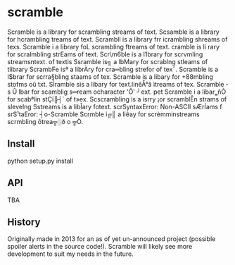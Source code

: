 scramble
========

Scramble is a library for scrambling streams of text.
Scsamble is a library for hcrambling  treams of text.
Scrambll is a library frr icrambling shreams of texs.
Scramble i  a library foL scrambling ftreams of text.
 cramble is   li rary for scralmbling strEams of text.
Scr\m6ble is a l1brary for scrvmling streamsntext. of textis
Ssramble is╗ a lbMary for scrablng stleams of tlibrary
ScrambFe isª a librÀry for cra═bling strefor of tex¯.
Scramble is a l$brar for scrra§bling staams of tex.
Scramble is a libary for +88mbling stofms oû txt.
SÌramble sis a libary for text.linêÅ°â ìtreams of tex.
Scramble ­s Û lbar for scamblig s═ream ocharacter 'Ô' ┘ext. pet
Scramble i a libar‗ñÒ for scabªlin stÇï╠┤´ of t»ex.
Scscrambling is a isrry ¡or scramblÊn strams of slevelng
Sstreams is a libÎary fotext. scrSyntaxError: Non-ASCII sÆrÍams f srS¹taEror: ┤o-Scramble
Scrmble i╔║ a liêay for scrèmminstreams scrmbling õtrea╦░ð o ╦Ò.

Install
-------
python setup.py install

API
---
TBA

History
-------
Originally made in 2013 for an as of yet un-announced project 
(possible spoiler alerts in the source code!).
Scramble will likely see more development to suit my needs in the future.
